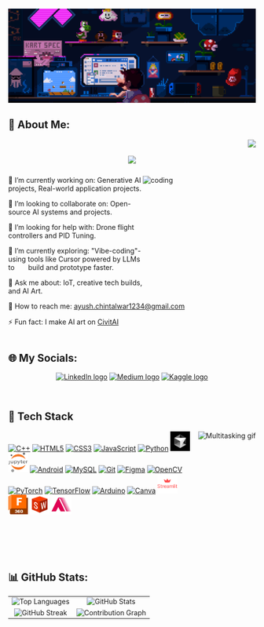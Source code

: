 [![MasterHead](https://github.com/tusharpatil2912/tusharpatil2912/blob/main/banner.gif)](https://ayush-chintalwar.netlify.app/)

## 💫 About Me:
<img align="right" src="https://visitor-badge.laobi.icu/badge?page_id=4yu5h-crtl.4yu5h-crtl" />
<h1 align="center">
    <img src="https://readme-typing-svg.herokuapp.com/?font=Righteous&size=35&center=true&vCenter=true&width=600&height=70&duration=4000&lines=Hi+There!+👋;+I'm+Ayush+Chintalwar!" />
</h1>     

<img align="right" alt="coding" width="230" height="230" src="https://bit.ly/448Fxkj">

🔭 I’m currently working on: Generative AI projects, Real-world application projects.

👯 I’m looking to collaborate on: Open-source AI systems and projects.

🤝 I’m looking for help with: Drone flight controllers and PID Tuning.

🌱 I’m currently exploring: "Vibe-coding"- using tools like Cursor powered by LLMs to &nbsp;&nbsp;&nbsp;&nbsp;&nbsp;&nbsp;build and prototype faster.

💬 Ask me about: IoT, creative tech builds, and AI Art.

📩 How to reach me: ayush.chintalwar1234@gmail.com

⚡ Fun fact: I make AI art on [CivitAI](https://civitai.green/user/Dxrek)
<br><br>

## 🌐 My Socials:
<p align="center">
  <a href="https://www.linkedin.com/in/ayush-chintalwar-18b9b1259/" target="_blank"><img src="https://img.shields.io/static/v1?message=LinkedIn&logo=linkedin&label=&color=0077B5&logoColor=white&labelColor=&style=flat" width="120" height="50" alt="LinkedIn logo"/></a>
  <a href="https://medium.com/@mindofmachina" target="_blank"><img src="https://img.shields.io/static/v1?message=Medium&logo=medium&label=&color=12100E&logoColor=white&labelColor=&style=flat" width="120" height="50" alt="Medium logo"/></a>
  <a href="https://kaggle.com/ayush1364" target="_blank"><img src="https://img.shields.io/static/v1?message=Kaggle&logo=kaggle&label=&color=20BEFF&logoColor=white&labelColor=&style=flat" width="120" height="50" alt="Kaggle logo"/></a>
</p>
<br>

## 🧰 Tech Stack
<img align="right" alt="Multitasking gif" height="100" src="https://media1.giphy.com/media/v1.Y2lkPTc5MGI3NjExejh0MmU4c2JranE3M2Q3c3RnNDBhMDZsNXltNWVuZzZjZ2QwbWtxdiZlcD12MV9pbnRlcm5hbF9naWZfYnlfaWQmY3Q9Zw/I4gVv50w4RrypMBiaR/giphy.gif" />
<p align="left">
  <a href="https://www.w3schools.com/cpp/" target="_blank"><img src="https://cdn.jsdelivr.net/gh/devicons/devicon/icons/cplusplus/cplusplus-original.svg" alt="C++" width="40" height="40"/></a>
  <a href="https://www.w3.org/html/" target="_blank"><img src="https://cdn.jsdelivr.net/gh/devicons/devicon/icons/html5/html5-original.svg" alt="HTML5" width="40" height="40"/></a>
  <a href="https://www.w3schools.com/css/" target="_blank"><img src="https://cdn.jsdelivr.net/gh/devicons/devicon/icons/css3/css3-original.svg" alt="CSS3" width="40" height="40"/></a>
  <a href="https://developer.mozilla.org/en-US/docs/Web/JavaScript" target="_blank"><img src="https://cdn.jsdelivr.net/gh/devicons/devicon/icons/javascript/javascript-original.svg" alt="JavaScript" width="40" height="40"/></a>
  <a href="https://www.python.org" target="_blank"><img src="https://cdn.jsdelivr.net/gh/devicons/devicon/icons/python/python-original.svg" alt="Python" width="40" height="40"/></a>
  <a href="https://cursor.com/" target="_blank"><img src="images/cursorai.jpeg" alt="Cursor AI" width="40" height="40"/></a>
  <a href="https://jupyter.org/" target="_blank"><img src="https://github.com/devicons/devicon/blob/master/icons/jupyter/jupyter-original-wordmark.svg" alt="Jupyter Notebook" width="40" height="40"/></a>
  <a href="https://developer.android.com" target="_blank"><img src="https://cdn.jsdelivr.net/gh/devicons/devicon/icons/android/android-original.svg" alt="Android" width="40" height="40"/></a>
  <a href="https://www.mysql.com/" target="_blank"><img src="https://cdn.jsdelivr.net/gh/devicons/devicon/icons/mysql/mysql-original.svg" alt="MySQL" width="40" height="40"/></a>
  <a href="https://git-scm.com/" target="_blank"><img src="https://cdn.jsdelivr.net/gh/devicons/devicon/icons/git/git-original.svg" alt="Git" width="40" height="40"/></a>
  <a href="https://www.figma.com/" target="_blank"><img src="https://cdn.jsdelivr.net/gh/devicons/devicon/icons/figma/figma-original.svg" alt="Figma" width="40" height="40"/></a>
  <a href="https://opencv.org/" target="_blank"><img src="https://www.vectorlogo.zone/logos/opencv/opencv-icon.svg" alt="OpenCV" width="40" height="40"/></a>
  <a href="https://pytorch.org/" target="_blank"><img src="https://www.vectorlogo.zone/logos/pytorch/pytorch-icon.svg" alt="PyTorch" width="40" height="40"/></a>
  <a href="https://www.tensorflow.org/" target="_blank"><img src="https://www.vectorlogo.zone/logos/tensorflow/tensorflow-icon.svg" alt="TensorFlow" width="40" height="40"/></a>
  <a href="https://www.arduino.cc/" target="_blank"><img src="https://cdn.worldvectorlogo.com/logos/arduino-1.svg" alt="Arduino" width="40" height="40"/></a>
  <a href="https://www.canva.com/" target="_blank"><img src="https://cdn.jsdelivr.net/gh/devicons/devicon/icons/canva/canva-original.svg" alt="Canva" width="40" height="40"/></a>
  <a href="https://streamlit.io/" target="_blank"><img src="https://github.com/devicons/devicon/blob/master/icons/streamlit/streamlit-plain-wordmark.svg" alt="Streamlit" width="40" height="40"/>
  </a>
  <a href="https://www.autodesk.com/products/fusion-360" target="_blank"><img src="images/fusion360.png" alt="Fusion 360" width="40" height="40"/></a>
  <a href="https://www.solidworks.com/" target="_blank"><img src="images/solidworks.png" alt="SolidWorks" width="40" height="40"/></a>
  <a href="https://github.com/AUTOMATIC1111/stable-diffusion-webui" target="_blank"><img src="images/stablediffusion.png" alt="Stable Diffusion" width="40" height="40"/></a>
</p>
<br><br><br><br>


## 📊 GitHub Stats:
<table>
  <tr>
    <td align="center">
      <img src="https://github-readme-stats.vercel.app/api/top-langs/?username=4yu5h-crtl&layout=compact&theme=radical&hide_border=false&include_all_commits=false&count_private=false" alt="Top Languages"/>
    </td>
    <td align="center">
      <img src="https://github-readme-stats.vercel.app/api?username=4yu5h-crtl&theme=radical&hide_border=false&include_all_commits=false&count_private=false" alt="GitHub  Stats" />
    </td>
  </tr>
  <tr>
    <td align="center">
      <img src="https://github-readme-streak-stats.herokuapp.com/?user=4yu5h-crtl&theme=radical&hide_border=false" alt="GitHub Streak" />
    </td>
    <td align="center">
      <img src="https://github-readme-activity-graph.vercel.app/graph?username=4yu5h-crtl&area=true&hide_border=true&theme=redical" alt="Contribution Graph" height="203" />
    </td>
  </tr>
</table>

<!--
<picture>
  <source media="(prefers-color-scheme: dark)" srcset="https://raw.githubusercontent.com/4yu5h-crtl/4yu5h-crtl/output/github-snake-dark.svg" />
  <source media="(prefers-color-scheme: light)" srcset="https://raw.githubusercontent.com/4yu5h-crtl/4yu5h-crtl/output/github-snake.svg" />
  <img alt="github-snake" src="https://raw.githubusercontent.com/4yu5h-crtl/4yu5h-crtl/output/github-snake.svg" />
</picture>
-->
